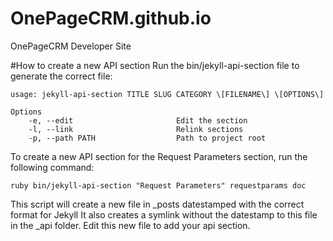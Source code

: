 OnePageCRM.github.io
====================

OnePageCRM Developer Site

#How to create a new API section
Run the bin/jekyll-api-section file to generate the correct file:

    usage: jekyll-api-section TITLE SLUG CATEGORY \[FILENAME\] \[OPTIONS\]

    Options
        -e, --edit                       Edit the section
        -l, --link                       Relink sections
        -p, --path PATH                  Path to project root


To create a new API section for the Request Parameters section, run the following command:

    ruby bin/jekyll-api-section "Request Parameters" requestparams doc

This script will create a new file in _posts datestamped with the correct format for Jekyll
It also creates a symlink without the datestamp to this file in the _api folder.
Edit this new file to add your api section.